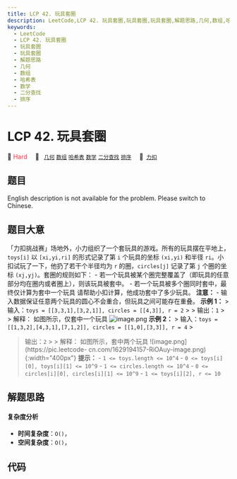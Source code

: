 ```yaml
---
title: LCP 42. 玩具套圈
description: LeetCode,LCP 42. 玩具套圈,玩具套圈,玩具套圈,解题思路,几何,数组,哈希表,数学,二分查找,排序
keywords:
  - LeetCode
  - LCP 42. 玩具套圈
  - 玩具套圈
  - 玩具套圈
  - 解题思路
  - 几何
  - 数组
  - 哈希表
  - 数学
  - 二分查找
  - 排序
---
```


# LCP 42. 玩具套圈

🔴 <font color=#ff334b>Hard</font>&emsp; 🔖&ensp; [`几何`](/tag/geometry.md) [`数组`](/tag/array.md) [`哈希表`](/tag/hash-table.md) [`数学`](/tag/math.md) [`二分查找`](/tag/binary-search.md) [`排序`](/tag/sorting.md)&emsp; 🔗&ensp;[`力扣`](https://leetcode.cn/problems/vFjcfV)

## 题目

English description is not available for the problem. Please switch to
Chinese.


## 题目大意

「力扣挑战赛」场地外，小力组织了一个套玩具的游戏。所有的玩具摆在平地上，`toys[i]` 以 `[xi,yi,ri]` 的形式记录了第 `i`
个玩具的坐标 `(xi,yi)` 和半径 `ri`。小扣试玩了一下，他扔了若干个半径均为 `r` 的圈，`circles[j]` 记录了第 `j`
个圈的坐标 `(xj,yj)`。套圈的规则如下： \- 若一个玩具被某个圈完整覆盖了（即玩具的任意部分均在圈内或者圈上），则该玩具被套中。 \-
若一个玩具被多个圈同时套中，最终仅计算为套中一个玩具 请帮助小扣计算，他成功套中了多少玩具。 **注意：** \-
输入数据保证任意两个玩具的圆心不会重合，但玩具之间可能存在重叠。 **示例 1：** > 输入：`toys = [[3,3,1],[3,2,1]],
circles = [[4,3]], r = 2` > > 输出：`1` > > 解释： 如图所示，仅套中一个玩具
![image.png](https://pic.leetcode-cn.com/1629194140-ydKiGF-image.png) **示例
2：** > 输入：`toys = [[1,3,2],[4,3,1],[7,1,2]], circles = [[1,0],[3,3]], r = 4` >
> 输出：`2` > > 解释： 如图所示，套中两个玩具 ![image.png](https://pic.leetcode-
cn.com/1629194157-RiOAuy-image.png){:width="400px"} **提示：** \- `1 <=
toys.length <= 10^4` \- `0 <= toys[i][0], toys[i][1] <= 10^9` \- `1 <=
circles.length <= 10^4` \- `0 <= circles[i][0], circles[i][1] <= 10^9` \- `1
<= toys[i][2], r <= 10`


## 解题思路

#### 复杂度分析

- **时间复杂度**：`O()`，
- **空间复杂度**：`O()`，

## 代码

```javascript

```